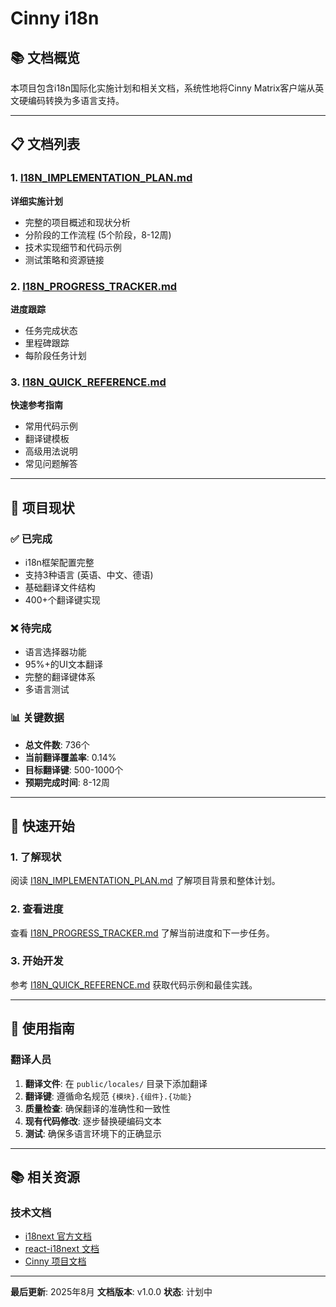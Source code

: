 # Cinny i18n

## 📚 文档概览

本项目包含i18n国际化实施计划和相关文档，系统性地将Cinny Matrix客户端从英文硬编码转换为多语言支持。

---

## 📋 文档列表

### 1. [I18N_IMPLEMENTATION_PLAN.md](./I18N_IMPLEMENTATION_PLAN.md)

**详细实施计划**

- 完整的项目概述和现状分析
- 分阶段的工作流程 (5个阶段，8-12周)
- 技术实现细节和代码示例
- 测试策略和资源链接

### 2. [I18N_PROGRESS_TRACKER.md](./I18N_PROGRESS_TRACKER.md)

**进度跟踪**

- 任务完成状态
- 里程碑跟踪
- 每阶段任务计划

### 3. [I18N_QUICK_REFERENCE.md](./I18N_QUICK_REFERENCE.md)

**快速参考指南**

- 常用代码示例
- 翻译键模板
- 高级用法说明
- 常见问题解答

---

## 🎯 项目现状

### ✅ 已完成

- i18n框架配置完整
- 支持3种语言 (英语、中文、德语)
- 基础翻译文件结构
- 400+个翻译键实现

### ❌ 待完成

- 语言选择器功能
- 95%+的UI文本翻译
- 完整的翻译键体系
- 多语言测试

### 📊 关键数据

- **总文件数**: 736个
- **当前翻译覆盖率**: 0.14%
- **目标翻译键**: 500-1000个
- **预期完成时间**: 8-12周

---

## 🚀 快速开始

### 1. 了解现状

阅读 [I18N_IMPLEMENTATION_PLAN.md](./I18N_IMPLEMENTATION_PLAN.md) 了解项目背景和整体计划。

### 2. 查看进度

查看 [I18N_PROGRESS_TRACKER.md](./I18N_PROGRESS_TRACKER.md) 了解当前进度和下一步任务。

### 3. 开始开发

参考 [I18N_QUICK_REFERENCE.md](./I18N_QUICK_REFERENCE.md) 获取代码示例和最佳实践。

---

## 📝 使用指南

### 翻译人员

1. **翻译文件**: 在 `public/locales/` 目录下添加翻译
2. **翻译键**: 遵循命名规范 `{模块}.{组件}.{功能}`
3. **质量检查**: 确保翻译的准确性和一致性
4. **现有代码修改**: 逐步替换硬编码文本
5. **测试**: 确保多语言环境下的正确显示

---

## 📚 相关资源

### 技术文档

- [i18next 官方文档](https://www.i18next.com/)
- [react-i18next 文档](https://react.i18next.com/)
- [Cinny 项目文档](https://github.com/ajbura/cinny)

---

**最后更新**: 2025年8月
**文档版本**: v1.0.0
**状态**: 计划中
